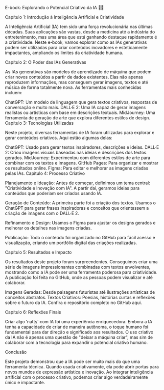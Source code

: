 E-book: Explorando o Potencial Criativo da IA 🎨🤖

Capítulo 1: Introdução à Inteligência Artificial e Criatividade

A Inteligência Artificial (IA) tem sido uma força revolucionária nas últimas décadas. Suas aplicações são vastas, desde a medicina até a indústria do entretenimento, mas uma área que está ganhando destaque rapidamente é a criatividade. Neste e-book, vamos explorar como as IAs generativas podem ser utilizadas para criar conteúdos inovadores e esteticamente impactantes, ampliando os limites da criatividade humana.

Capítulo 2: O Poder das IAs Generativas

As IAs generativas são modelos de aprendizado de máquina que podem criar novos conteúdos a partir de dados existentes. Elas não apenas reproduzem informações, mas conseguem gerar imagens, textos e até música de forma totalmente nova. As ferramentas mais conhecidas incluem:

ChatGPT: Um modelo de linguagem que gera textos criativos, respostas de conversação e muito mais.
DALL·E 2: Uma IA capaz de gerar imagens realistas ou artísticas com base em descrições textuais.
MidJourney: Uma ferramenta de geração de arte que explora diferentes estilos de design.
Capítulo 3: Tecnologias Utilizadas

Neste projeto, diversas ferramentas de IA foram utilizadas para explorar e gerar conteúdos criativos. Aqui estão algumas delas:

ChatGPT: Usado para gerar textos inspiradores, descrições e ideias.
DALL·E 2: Criou imagens visuais baseadas nas ideias e descrições dos textos gerados.
MidJourney: Experimentou com diferentes estilos de arte para combinar com os textos e imagens.
GitHub Pages: Para organizar e mostrar os resultados online.
Figma: Para editar e melhorar as imagens criadas pelas IAs.
Capítulo 4: Processo Criativo

Planejamento e Ideação: Antes de começar, definimos um tema central: "Criatividade e Inovação com IA". A partir daí, geramos ideias para conteúdos que poderiam ser criados usando IA.

Geração de Conteúdo: A primeira parte foi a criação dos textos. Usamos o ChatGPT para gerar frases inspiradoras e conceitos que orientassem a criação de imagens com o DALL·E 2.

Refinamento e Design: Usamos o Figma para ajustar os designs gerados e melhorar os detalhes nas imagens criadas.

Publicação: Todo o conteúdo foi organizado no GitHub para fácil acesso e visualização, criando um portfólio digital das criações realizadas.

Capítulo 5: Resultados e Impacto

Os resultados deste projeto foram surpreendentes. Conseguimos criar uma série de imagens impressionantes combinadas com textos envolventes, mostrando como a IA pode ser uma ferramenta poderosa para criatividade. A publicação foi feita no GitHub, onde as pessoas podem visualizar e até colaborar.

Imagens Geradas: Desde paisagens futuristas até ilustrações artísticas de conceitos abstratos.
Textos Criativos: Poesias, histórias curtas e reflexões sobre o futuro da IA.
Confira o repositório completo no GitHub aqui.

Capítulo 6: Reflexões Finais

Criar algo ‘natty’ com IA foi uma experiência enriquecedora. Embora a IA tenha a capacidade de criar de maneira autônoma, o toque humano foi fundamental para dar direção e significado aos resultados. O uso criativo da IA não é apenas uma questão de "deixar a máquina criar", mas sim de colaborar com a tecnologia para expandir o potencial criativo humano.

Conclusão

Este projeto demonstrou que a IA pode ser muito mais do que uma ferramenta técnica. Quando usada criativamente, ela pode abrir portas para novos mundos de expressão artística e inovação. Ao integrar inteligência artificial com o processo criativo, podemos criar algo verdadeiramente único e impactante.


